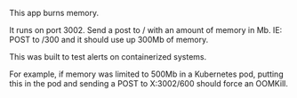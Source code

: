 This app burns memory. 

It runs on port 3002. Send a post to / with an amount of memory in Mb. IE: POST to /300 and it should use up 300Mb of memory. 

This was built to test alerts on containerized systems. 

For example, if memory was limited to 500Mb in a Kubernetes pod, putting this in the pod and sending a POST to X:3002/600 should force an OOMKill. 

